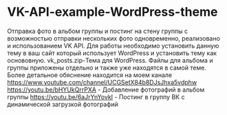 # VK-API-example-WordPress-theme
Отправка фото в альбом группы и постинг на стену группы с возможностью отправки нескольких фото одновременно, реализовано и использованием VK API. Для работы необходимо установить данную тему в ваш сайт который использует WordPress и установить тему как основовную.
vk_posts.zip-Тема для WordPress.
Файлы для альбома и группы приложены отдельно и также уже находятся в самой теме.
Более детальное обяснение находится на моем канале https://www.youtube.com/channel/UCGSetX84b8DJsJhxa5vdphw
https://youtu.be/bHYUkQrrPXA - Добавление фотографий в альбом группы
https://youtu.be/6aJrYnYovkI - Постинг в группу ВК с динамической загрузкой фотографий
